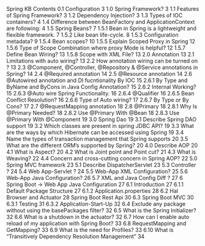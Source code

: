 
Spring KB 
Contents
0.1 Configuration	3
1.0 Spring Framework?	3
1.1 Features of Spring Framework?	3
1.2 Dependency Injection?	3
1.3 Types of IOC containers?	4
1.4 Difference between BeanFactory and ApplicationContext are following:	4
1.5 Spring Beans?	7
1.5.1 Bean in Spring is a lightweight and flexible framework.	7
1.5.2 Like bean life-cycle.	8
1.5.3 Configuration metadata?	9
1.5.4 Bean scopes?	10
1.5.5 Explain Scoped Proxy in Spring	12
1.5.6 Type of Scope Combination where proxy Mode is helpful?	12
1.5.7  Define Bean Wiring?	13
1.5.8 Scope with XML File?	13
2.0 Annotation	13
2.1 Limitations with auto wiring?	13
2.2 How annotation wiring can be turned on ?	13
2.3 @Component, @Controller, @Repository & @Service annotations in Spring?	14
2.4 @Required annotation	14
2.5 @Resource  annotation	14
2.6  @Autowired  annotation and DI fucntionality By IOC	15
2.6.1 By Type and ByName and ByCons in Java Config Annotation?	15
2.6.2 Internal Working?	15
2.6.3 @Auto wire Spring Functionality.	16
2.6.4 @Qualifier	16
2.6.5 Bean Conflict Resolution?	16
2.6.6 Type of Auto wiring?	17
2.6.7 By Type or By Cons?	17
2.7 @RequestMapping annotation	18
2.8 @Primary	18
2.8.1 	Why Is @Primary Needed?	18
2.8.2 Use @Primary With @Bean	18
2.8.3 Use @Primary With @Component	19
3.0 Spring Dao	19
3.1 Describe Spring DAO support	19
3.2 Which classes are present in spring JDBC API?	19
3.3 What are the ways by which Hibernate can be accessed using Spring	19
3.4 Name the types of transaction management that Spring supports	20
3.5 What are the different ORM’s supported by Spring?	20
4.0 Describe AOP	20
4.1 What is Aspect?	20
4.2 What is Joint point and Point cut?	21
4.3 What is Weaving?	22
4.4 Concern and cross-cutting concern in Spring AOP?	22
5.0 Spring MVC framework	23
5.1 Describe DispatcherServlet	23
5.3  Controller ?	24
5.4 Web App-Servlet ?	24
5.5  Web-App XML Configuration?	25
5.6  Web-App Java Configuration?	26
5.7  XML and Java Config Diff ?	27
6 Spring Boot -> Web App Java Configuration	27
6.1 Introduction	27
6.1.1 Default Package Structure	27
6.1.2 Application.properties	28
6.2 Hal Browser and Actuator	28
Spring Boot Rest Api	30
6.3 Spring Boot MVC	30
6.3.1 Testing 	31
6.3.2 Application-Start-Up	32
6.4 Exclude any package without using the basePackages filter?	32
6.5 What is the Spring Initializer?	32
6.6 What is a shutdown in the actuator?	32
6.7 How can I enable auto reload of my application with Spring Boot?	33
6.8 RequestMapping and GetMapping?	33
6.9 What is the need for Profiles?	33
6.10 What is “Transitively Dependency Resolution Management”	34

